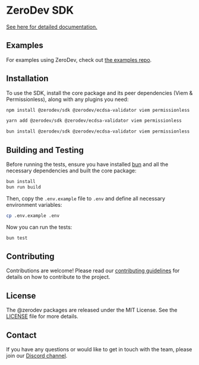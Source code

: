 # ZeroDev SDK

[See here for detailed documentation.](https://docs.zerodev.app)

## Examples

For examples using ZeroDev, check out [the examples repo](https://github.com/zerodevapp/zerodev-examples).

## Installation

To use the SDK, install the core package and its peer dependencies (Viem & Permissionless), along with any plugins you need:

```bash
npm install @zerodev/sdk @zerodev/ecdsa-validator viem permissionless
```

```bash
yarn add @zerodev/sdk @zerodev/ecdsa-validator viem permissionless
```

```bash
bun install @zerodev/sdk @zerodev/ecdsa-validator viem permissionless
```

## Building and Testing

Before running the tests, ensure you have installed [bun](https://bun.sh/) and all the necessary dependencies and built the core package:

```bash
bun install
bun run build
```

Then, copy the `.env.example` file to `.env` and define all necessary environment variables:

```bash
cp .env.example .env
```

Now you can run the tests:

```bash
bun test
```

## Contributing

Contributions are welcome! Please read our [contributing guidelines](./CONTRIBUTING.md) for details on how to contribute to the project.

## License

The @zerodev packages are released under the MIT License. See the [LICENSE](./LICENSE) file for more details.

## Contact

If you have any questions or would like to get in touch with the team, please join our [Discord channel](https://discord.gg/KS9MRaTSjx).
